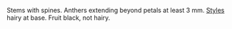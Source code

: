 Stems with spines. Anthers extending beyond petals at least 3 mm. [Styles](./style.html) hairy at base. Fruit black, not hairy.
